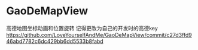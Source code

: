 # GaoDeMapView
高德地图坐标动画和位置旋转
记得更改为自己的开发时的高德key
https://github.com/LoveYourselfAndMe/GaoDeMapView/commit/c27d3ffd946abd7782c6dc429bb6dd5533b8fabd


